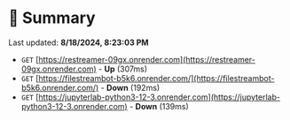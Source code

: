 # 📖 Summary
Last updated: **8/18/2024, 8:23:03 PM**

- `GET` [https://restreamer-09gx.onrender.com](https://restreamer-09gx.onrender.com) - **Up** (307ms)
- `GET` [https://filestreambot-b5k6.onrender.com/](https://filestreambot-b5k6.onrender.com/) - **Down** (192ms)
- `GET` [https://jupyterlab-python3-12-3.onrender.com](https://jupyterlab-python3-12-3.onrender.com) - **Down** (139ms)
